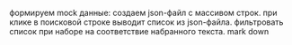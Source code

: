 формируем mock данные: создаем json-файл с массивом строк.
при клике в поисковой строке выводит список из json-файла.
фильтровать список при наборе на соответствие набранного текста.
mark down